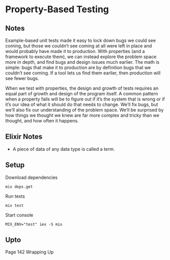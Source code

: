 # Property-Based Testing
## Notes
Example-based unit tests made it easy to lock down bugs we could see coming, but those we couldn’t see coming at all were left in place and would probably have made it to production. With properties (and a framework to execute them), we can instead explore the problem space more in depth, and find bugs and design issues much earlier. The math is simple: bugs that make it to production are by definition bugs that we couldn’t see coming. If a tool lets us find them earlier, then production will see fewer bugs.

When we test with properties, the design and growth of tests requires an equal part of growth and design of the program itself. A common pattern when a property fails will be to figure out if it’s the system that is wrong or if it’s our idea of what it should do that needs to change. We’ll fix bugs, but we’ll also fix our understanding of the problem space. We’ll be surprised by how things we thought we knew are far more complex and tricky than we thought, and how often it happens.

## Elixir Notes
* A piece of data of any data type is called a *term*.

## Setup
Download dependencies
```
mix deps.get
```

Run tests
```
mix test
```

Start console
```
MIX_ENV="test" iex -S mix
```


## Upto
Page 142
Wrapping Up
